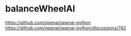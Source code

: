 # balanceWheelAI

https://github.com/openai/openai-python
https://github.com/openai/openai-python/discussions/742
